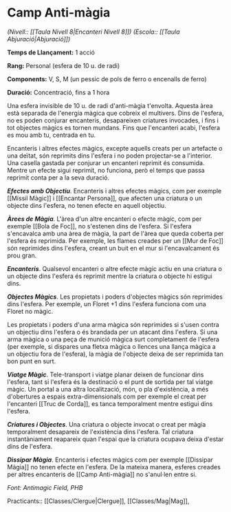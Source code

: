 # Camp Anti-màgia

*(Nivell:: [[Taula Nivell 8|Encanteri Nivell 8]]) (Escola:: [[Taula Abjuració|Abjuració]])*

**Temps de Llançament:** 1 acció

**Rang:** Personal (esfera de 10 u. de radi)

**Components:** V, S, M (un pessic de pols de ferro o encenalls de ferro)

**Duració:** Concentració, fins a 1 hora

Una esfera invisible de 10 u. de radi d'anti-màgia t'envolta. Aquesta àrea està separada de l'energia màgica que cobreix el multivers. Dins de l'esfera, no es poden conjurar encanteris, desapareixen criatures invocades, i fins i tot objectes màgics es tornen mundans. Fins que l'encanteri acabi, l'esfera es mou amb tu, centrada en tu.

Encanteris i altres efectes màgics, excepte aquells creats per un artefacte o una deïtat, són reprimits dins l'esfera i no poden projectar-se a l'interior. Una casella gastada per conjurar un encanteri reprimit és consumida. Mentre un efecte sigui reprimit, no funciona, però el temps que passa reprimit conta per a la seva duració.

***Efectes amb Objectiu***. Encanteris i altres efectes màgics, com per exemple [[Míssil Màgic]] i [[Encantar Persona]], que afecten una criatura o un objecte dins l'esfera, no tenen efecte en aquell objectiu.

***Àrees de Màgia***. L'àrea d'un altre encanteri o efecte màgic, com per exemple [[Bola de Foc]], no s'estenen dins de l'esfera. Si l'esfera s'encavalca amb una àrea de màgia, la part de l'àrea que queda coberta per l'esfera és reprimida. Per exemple, les flames creades per un [[Mur de Foc]] són reprimides dins l'esfera, creant un buit en el mur si l'encavalcament és prou gran.

***Encanteris***. Qualsevol encanteri o altre efecte màgic actiu en una criatura o un objecte dins l'esfera és reprimit mentre la criatura o objecte hi estigui dins.

***Objectes Màgics***. Les propietats i poders d'objectes màgics són reprimides dins l'esfera. Per exemple, un Floret +1 dins l'esfera funciona com una Floret no màgic.

Les propietats i poders d'una arma màgica són reprimides si s'usen contra un objectiu dins l'esfera o és brandada per un atacant dins l'esfera. Si una arma màgica o una peça de munició màgica surt completament de l'esfera (per exemple, si dispares una fletxa màgica o llences una llança màgica a un objectiu fora de l'esfera), la màgia de l'objecte deixa de ser reprimida tan bon punt en surt.

***Viatge Màgic***. Tele-transport i viatge planar deixen de funcionar dins l'esfera, tant si l'esfera és la destinació o el punt de sortida per tal viatge màgic. Un portal a una altra localització, món, o pla d'existència, a més d'obertures a espais extra-dimensionals com per exemple el creat per l'encanteri [[Truc de Corda]], es tanca temporalment mentre estigui dins l'esfera.

***Criatures i Objectes***. Una criatura o objecte invocat o creat per màgia temporalment desapareix de l'existència dins l'esfera. Tal criatura instantàniament reapareix quan l'espai que la criatura ocupava deixa d'estar dins de l'esfera.

***Dissipar Màgia***. Encanteris i efectes màgics com per exemple [[Dissipar Màgia]] no tenen efecte en l'esfera. De la mateixa manera, esferes creades per altres encanteris de [[Camp Anti-màgia]] no s'anul·len entre si.


*Font: Antimagic Field, PHB*



Practicants:: [[Classes/Clergue|Clergue]], [[Classes/Mag|Mag]],